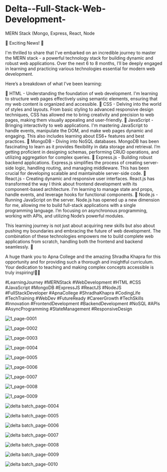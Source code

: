 # Delta--Full-Stack-Web-Development-
MERN Stack (Mongo, Express, React, Node

🚀 Exciting News! 🚀

I'm thrilled to share that I've embarked on an incredible journey to master the MERN stack - a powerful technology stack for building dynamic and robust web applications. Over the next 6 to 8 months, I’ll be deeply engaged in learning and practicing various technologies essential for modern web development.

Here’s a breakdown of what I’ve been learning:

🔹 HTML - Understanding the foundation of web development. I'm learning to structure web pages effectively using semantic elements, ensuring that my web content is organized and accessible.
🔹 CSS - Delving into the world of styles and layouts. From basic styling to advanced responsive design techniques, CSS has allowed me to bring creativity and precision to web pages, making them visually appealing and user-friendly.
🔹 JavaScript - Bringing interactivity to web applications. I'm mastering JavaScript to handle events, manipulate the DOM, and make web pages dynamic and engaging. This also includes learning about ES6+ features and best practices.
🔹 MongoDB - Diving into NoSQL databases. MongoDB has been fascinating to learn as it provides flexibility in data storage and retrieval. I’m getting proficient in designing schemas, performing CRUD operations, and utilizing aggregation for complex queries.
🔹 Express.js - Building robust backend applications. Express.js simplifies the process of creating server-side logic, handling routing, and managing middleware. This has been crucial for developing scalable and maintainable server-side code.
🔹 React.js - Creating dynamic and responsive user interfaces. React.js has transformed the way I think about frontend development with its component-based architecture. I'm learning to manage state and props, handle events, and leverage hooks for functional components.
🔹 Node.js - Running JavaScript on the server. Node.js has opened up a new dimension for me, allowing me to build full-stack applications with a single programming language. I’m focusing on asynchronous programming, working with APIs, and utilizing Node’s powerful modules.

This learning journey is not just about acquiring new skills but also about pushing my boundaries and embracing the future of web development. The combination of these technologies empowers me to build complete web applications from scratch, handling both the frontend and backend seamlessly. 💪

A huge thank you to Apna College and the amazing Shradha Khapra for this opportunity and for providing such a thorough and insightful curriculum. Your dedication to teaching and making complex concepts accessible is truly inspiring!🙏🚀

#LearningJourney 
#MERNStack 
#WebDevelopment 
#HTML 
#CSS 
#JavaScript 
#MongoDB 
#ExpressJS 
#ReactJS 
#NodeJS 
#FullStackDeveloper 
#ApnaCollege 
#ShradhaKhapra 
#CodingLife 
#TechTraining 
#WebDev 
#FutureReady 
#CareerGrowth 
#TechSkills 
#Innovation 
#FrontendDevelopment 
#BackendDevelopment 
#NoSQL 
#APIs 
#AsyncProgramming 
#StateManagement 
#ResponsiveDesign

![1_page-0001](https://github.com/abhisek2004/Delta---Full-Stack-Web-Development-/assets/117925314/96c839ad-82b3-4bfb-93c5-2199be8d757b)

![1_page-0002](https://github.com/abhisek2004/Delta---Full-Stack-Web-Development-/assets/117925314/cba9643e-e5e5-4f7b-bdb2-0a50d594d348)

![1_page-0003](https://github.com/abhisek2004/Delta---Full-Stack-Web-Development-/assets/117925314/6007ce7a-9fa7-4028-944a-9e4502352f37)

![1_page-0004](https://github.com/abhisek2004/Delta---Full-Stack-Web-Development-/assets/117925314/1a4d6738-5eb4-4dd3-bb85-075ef6878bab)

![1_page-0005](https://github.com/abhisek2004/Delta---Full-Stack-Web-Development-/assets/117925314/2de96291-eec2-4333-90ca-2ef44f391cc0)

![1_page-0006](https://github.com/abhisek2004/Delta---Full-Stack-Web-Development-/assets/117925314/470e9f74-36bc-434e-b4ce-337eb74e4cb4)

![1_page-0007](https://github.com/abhisek2004/Delta---Full-Stack-Web-Development-/assets/117925314/5415b312-a7e5-4084-9c60-d3d18cf8cf4d)

![1_page-0008](https://github.com/abhisek2004/Delta---Full-Stack-Web-Development-/assets/117925314/aa4e2b9c-3ee9-4d95-80a7-a50a49d6c799)

![1_page-0009](https://github.com/abhisek2004/Delta---Full-Stack-Web-Development-/assets/117925314/59b8b55e-4d2c-45a2-bd67-ba5bb26fd5a6)

![delta batch_page-0004](https://github.com/abhisek2004/Delta---Full-Stack-Web-Development-/assets/117925314/f7305365-3e54-4032-9fc9-9295e12b681f)

![delta batch_page-0005](https://github.com/abhisek2004/Delta---Full-Stack-Web-Development-/assets/117925314/aff16b19-7154-4a68-9691-6b60038e6997)

![delta batch_page-0006](https://github.com/abhisek2004/Delta---Full-Stack-Web-Development-/assets/117925314/bf5698a1-8ebe-4eba-b3d8-76aa61e8c500)

![delta batch_page-0007](https://github.com/abhisek2004/Delta---Full-Stack-Web-Development-/assets/117925314/a246f07a-e432-4acd-9b68-df5e041a33ec)

![delta batch_page-0008](https://github.com/abhisek2004/Delta---Full-Stack-Web-Development-/assets/117925314/31d2210f-3bfd-4cc5-9b7d-c6ecad3baa73)

![delta batch_page-0009](https://github.com/abhisek2004/Delta---Full-Stack-Web-Development-/assets/117925314/92fa1c79-351a-448b-9322-c8b7a9b073bb)

![delta batch_page-0010](https://github.com/abhisek2004/Delta---Full-Stack-Web-Development-/assets/117925314/d46f68b6-50fa-4367-b1ff-670aedc46d85)
